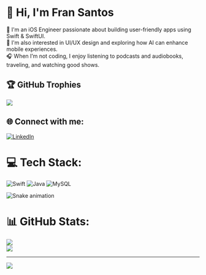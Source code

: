 <div>
  <h1>👋 Hi, I'm Fran Santos </h1>
</div>

📱 I'm an iOS Engineer passionate about building user-friendly apps using Swift & SwiftUI.<br>🎨 I'm also interested in UI/UX design and exploring how AI can enhance mobile experiences.<br>🎧 When I’m not coding, I enjoy listening to podcasts and audiobooks, traveling, and watching good shows.

## 🏆 GitHub Trophies
![](https://github-profile-trophy.vercel.app/?username=FranPrakash&theme=radical&no-frame=false&no-bg=false&margin-w=4)

## 🌐 Connect with me:
[![LinkedIn](https://img.shields.io/badge/LinkedIn-%230077B5.svg?logo=linkedin&logoColor=white)](https://linkedin.com/in/www.linkedin.com/in/franprakash) 

# 💻 Tech Stack:
![Swift](https://img.shields.io/badge/swift-F54A2A?style=for-the-badge&logo=swift&logoColor=white) ![Java](https://img.shields.io/badge/java-%23ED8B00.svg?style=for-the-badge&logo=openjdk&logoColor=white) ![MySQL](https://img.shields.io/badge/mysql-4479A1.svg?style=for-the-badge&logo=mysql&logoColor=white)

<!-- Snake Game Repo view -->
<div>
  <img src="https://profile-readme-generator.com/assets/snake.svg" alt="Snake animation" />
</div>

# 📊 GitHub Stats:
![](https://nirzak-streak-stats.vercel.app/?user=FranPrakash&theme=dark&hide_border=false)<br/>
![](https://github-readme-stats.vercel.app/api/top-langs/?username=FranPrakash&theme=dark&hide_border=false&include_all_commits=true&count_private=true&layout=compact)

---
[![](https://visitcount.itsvg.in/api?id=FranPrakash&icon=2&color=1)](https://visitcount.itsvg.in)

<!-- Proudly created with GPRM ( https://gprm.itsvg.in ) -->

